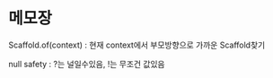 # 메모장

Scaffold.of(context) : 현재 context에서 부모방향으로 가까운 Scaffold찾기

null safety : ?는 널일수있음, !는 무조건 값있음